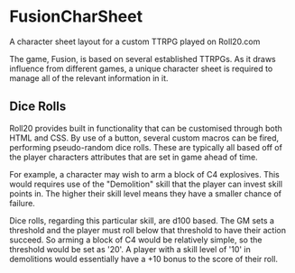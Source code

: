 # FusionCharSheet
A character sheet layout for a custom TTRPG played on Roll20.com

The game, Fusion, is based on several established TTRPGs. As it draws influence from different games, a unique character sheet is required to manage all of the relevant information in it.

## Dice Rolls
Roll20 provides built in functionality that can be customised through both HTML and CSS. By use of a button, several custom macros can be fired, performing pseudo-random dice rolls. 
These are typically all based off of the player characters attributes that are set in game ahead of time.

For example, a character may wish to arm a block of C4 explosives. This would requires use of the "Demolition" skill that the player can invest skill points in.
The higher their skill level means they have a smaller chance of failure.

Dice rolls, regarding this particular skill, are d100 based. The GM sets a threshold and the player must roll below that threshold to have their action succeed.
So arming a block of C4 would be relatively simple, so the threshold would be set as '20'. A player with a skill level of '10' in demolitions would essentially have a +10 bonus to the score of their roll.
